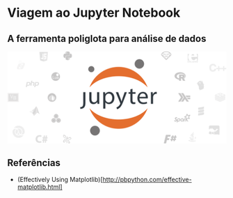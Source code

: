 # Viagem ao Jupyter Notebook

## A ferramenta poliglota para análise de dados

<img src="img/jupyter-langs.png">


## Referências

- (Effectively Using Matplotlib)[http://pbpython.com/effective-matplotlib.html]
